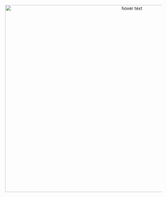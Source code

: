 
<p align="center">
  <img src="https://pbs.twimg.com/media/Eir5smxXcAcJ4QX?format=jpg&name=large" width="800" height="600" title="hover text">
</p>
